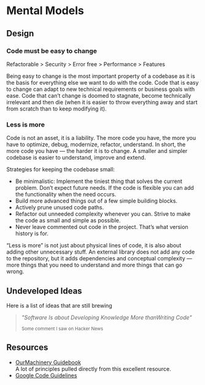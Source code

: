 # Mental Models


## Design 

### Code must be easy to change

Refactorable > Security > Error free > Performance > Features

Being easy to change is the most important property of a codebase as it is the basis for everything else we want to do with the code. Code that is easy to change can adapt to new technical requirements or business goals with ease. Code that can’t change is doomed to stagnate, become technically irrelevant and then die (when it is easier to throw everything away and start from scratch than to keep modifying it).

### Less is more

Code is not an asset, it is a liability. The more code you have, the more you have to optimize, debug, modernize, refactor, understand. In short, the more code you have — the harder it is to change. A smaller and simpler codebase is easier to understand, improve and extend.

Strategies for keeping the codebase small:

- Be minimalistic: Implement the tiniest thing that solves the current problem. Don’t expect future needs. If the code is flexible you can add the functionality when the need occurs.
- Build more advanced things out of a few simple building blocks. 
- Actively prune unused code paths.
- Refactor out unneeded complexity whenever you can. Strive to make the code as small and simple as possible.
- Never leave commented out code in the project. That’s what version history is for.

“Less is more” is not just about physical lines of code, it is also about adding other unnecessary stuff. An external library does not add any code to the repository, but it adds dependencies and conceptual complexity — more things that you need to understand and more things that can go wrong. 


## Undeveloped Ideas

Here is a list of ideas that are still brewing

> *"Software Is about Developing Knowledge More thanWriting Code"*
> 
> <small>Some comment I saw on Hacker News</small>


## Resources

- [OurMachinery Guidebook](https://ourmachinery.com/files/guidebook.md.html) <br /> A lot of principles pulled directly from this excellent resource.
- [Google Code Guidelines](https://news.ycombinator.com/item?id=20890682) 